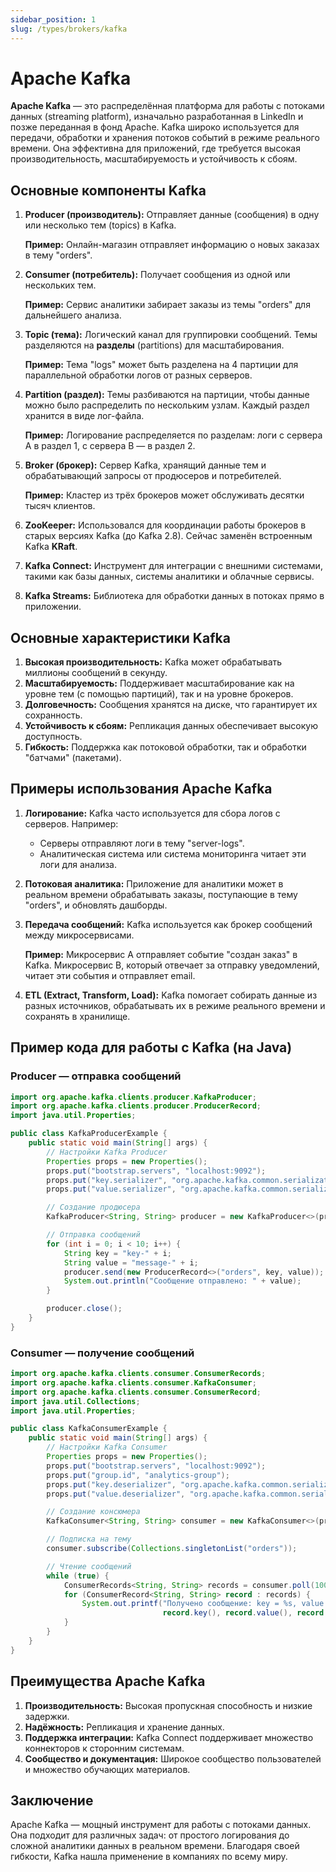 ```yaml
---
sidebar_position: 1
slug: /types/brokers/kafka
---
```


# Apache Kafka

**Apache Kafka** — это распределённая платформа для работы с потоками данных (streaming platform), изначально разработанная в LinkedIn и позже переданная в фонд Apache. Kafka широко используется для передачи, обработки и хранения потоков событий в режиме реального времени. Она эффективна для приложений, где требуется высокая производительность, масштабируемость и устойчивость к сбоям.

## Основные компоненты Kafka

1. **Producer (производитель):**
   Отправляет данные (сообщения) в одну или несколько тем (topics) в Kafka.

   **Пример:**
   Онлайн-магазин отправляет информацию о новых заказах в тему "orders".

2. **Consumer (потребитель):**
   Получает сообщения из одной или нескольких тем.

   **Пример:**
   Сервис аналитики забирает заказы из темы "orders" для дальнейшего анализа.

3. **Topic (тема):**
   Логический канал для группировки сообщений. Темы разделяются на **разделы** (partitions) для масштабирования.

   **Пример:**
   Тема "logs" может быть разделена на 4 партиции для параллельной обработки логов от разных серверов.

4. **Partition (раздел):**
   Темы разбиваются на партиции, чтобы данные можно было распределить по нескольким узлам. Каждый раздел хранится в виде лог-файла.

   **Пример:**
   Логирование распределяется по разделам: логи с сервера A в раздел 1, с сервера B — в раздел 2.

5. **Broker (брокер):**
   Сервер Kafka, хранящий данные тем и обрабатывающий запросы от продюсеров и потребителей.

   **Пример:**
   Кластер из трёх брокеров может обслуживать десятки тысяч клиентов.

6. **ZooKeeper:**
   Использовался для координации работы брокеров в старых версиях Kafka (до Kafka 2.8). Сейчас заменён встроенным Kafka **KRaft**.

7. **Kafka Connect:**
   Инструмент для интеграции с внешними системами, такими как базы данных, системы аналитики и облачные сервисы.

8. **Kafka Streams:**
   Библиотека для обработки данных в потоках прямо в приложении.

## Основные характеристики Kafka

1. **Высокая производительность:** Kafka может обрабатывать миллионы сообщений в секунду.
2. **Масштабируемость:** Поддерживает масштабирование как на уровне тем (с помощью партиций), так и на уровне брокеров.
3. **Долговечность:** Сообщения хранятся на диске, что гарантирует их сохранность.
4. **Устойчивость к сбоям:** Репликация данных обеспечивает высокую доступность.
5. **Гибкость:** Поддержка как потоковой обработки, так и обработки "батчами" (пакетами).

## Примеры использования Apache Kafka

1. **Логирование:**
   Kafka часто используется для сбора логов с серверов. Например:
   - Серверы отправляют логи в тему "server-logs".
   - Аналитическая система или система мониторинга читает эти логи для анализа.

2. **Потоковая аналитика:**
   Приложение для аналитики может в реальном времени обрабатывать заказы, поступающие в тему "orders", и обновлять дашборды.

3. **Передача сообщений:**
   Kafka используется как брокер сообщений между микросервисами.

   **Пример:**
   Микросервис A отправляет событие "создан заказ" в Kafka. Микросервис B, который отвечает за отправку уведомлений, читает эти события и отправляет email.

4. **ETL (Extract, Transform, Load):**
   Kafka помогает собирать данные из разных источников, обрабатывать их в режиме реального времени и сохранять в хранилище.

## Пример кода для работы с Kafka (на Java)

### Producer — отправка сообщений

```java
import org.apache.kafka.clients.producer.KafkaProducer;
import org.apache.kafka.clients.producer.ProducerRecord;
import java.util.Properties;

public class KafkaProducerExample {
    public static void main(String[] args) {
        // Настройки Kafka Producer
        Properties props = new Properties();
        props.put("bootstrap.servers", "localhost:9092");
        props.put("key.serializer", "org.apache.kafka.common.serialization.StringSerializer");
        props.put("value.serializer", "org.apache.kafka.common.serialization.StringSerializer");

        // Создание продюсера
        KafkaProducer<String, String> producer = new KafkaProducer<>(props);

        // Отправка сообщений
        for (int i = 0; i < 10; i++) {
            String key = "key-" + i;
            String value = "message-" + i;
            producer.send(new ProducerRecord<>("orders", key, value));
            System.out.println("Сообщение отправлено: " + value);
        }

        producer.close();
    }
}
```

### Consumer — получение сообщений

```java
import org.apache.kafka.clients.consumer.ConsumerRecords;
import org.apache.kafka.clients.consumer.KafkaConsumer;
import org.apache.kafka.clients.consumer.ConsumerRecord;
import java.util.Collections;
import java.util.Properties;

public class KafkaConsumerExample {
    public static void main(String[] args) {
        // Настройки Kafka Consumer
        Properties props = new Properties();
        props.put("bootstrap.servers", "localhost:9092");
        props.put("group.id", "analytics-group");
        props.put("key.deserializer", "org.apache.kafka.common.serialization.StringDeserializer");
        props.put("value.deserializer", "org.apache.kafka.common.serialization.StringDeserializer");

        // Создание консюмера
        KafkaConsumer<String, String> consumer = new KafkaConsumer<>(props);

        // Подписка на тему
        consumer.subscribe(Collections.singletonList("orders"));

        // Чтение сообщений
        while (true) {
            ConsumerRecords<String, String> records = consumer.poll(1000);
            for (ConsumerRecord<String, String> record : records) {
                System.out.printf("Получено сообщение: key = %s, value = %s, offset = %d%n",
                                  record.key(), record.value(), record.offset());
            }
        }
    }
}
```

## Преимущества Apache Kafka

1. **Производительность:** Высокая пропускная способность и низкие задержки.
2. **Надёжность:** Репликация и хранение данных.
3. **Поддержка интеграции:** Kafka Connect поддерживает множество коннекторов к сторонним системам.
4. **Сообщество и документация:** Широкое сообщество пользователей и множество обучающих материалов.

## Заключение

Apache Kafka — мощный инструмент для работы с потоками данных. Она подходит для различных задач: от простого логирования до сложной аналитики данных в реальном времени. Благодаря своей гибкости, Kafka нашла применение в компаниях по всему миру.
